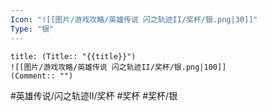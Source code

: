 ```yaml
---
Icon: "![[图片/游戏攻略/英雄传说 闪之轨迹II/奖杯/银.png|30]]"
Type: "银"
---
```

```ad-ed-sen-2-silver
title: (Title:: "{{title}}")
![[图片/游戏攻略/英雄传说 闪之轨迹II/奖杯/银.png|100]]
(Comment:: "")
```

#英雄传说/闪之轨迹II/奖杯  #奖杯 #奖杯/银